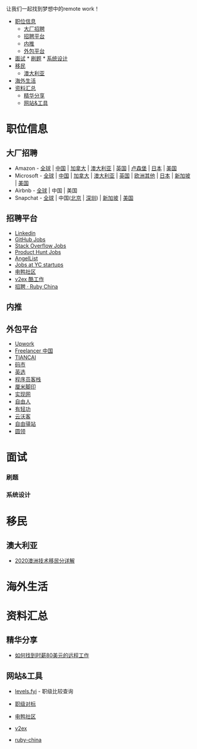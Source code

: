 让我们一起找到梦想中的remote work！

<!--ts-->
* [职位信息](#职位信息)
   * [大厂招聘](#大厂招聘)
   * [招聘平台](#招聘平台)
   * [内推](#内推)
   * [外包平台](#外包平台)
* [面试](#面试)
      * [刷题](#刷题)
      * [系统设计](#系统设计)
* [移民](#移民)
   * [澳大利亚](#澳大利亚)
* [海外生活](#海外生活)
* [资料汇总](#资料汇总)
   * [精华分享](#精华分享)
   * [网站&amp;工具](#网站工具)
<!--te-->



# 职位信息

## 大厂招聘

- Amazon - [全球](https://www.amazon.jobs/zh/) | [中国](https://www.amazon.jobs/zh/search?base_query=&loc_query=Canada&latitude=&longitude=&loc_group_id=&invalid_location=false&country=CHN&city=&region=&county=) | [加拿大](https://www.amazon.jobs/zh/search?base_query=&loc_query=Canada&latitude=&longitude=&loc_group_id=&invalid_location=false&country=CAN&city=&region=&county=) | [澳大利亚](https://www.amazon.jobs/zh/search?base_query=&loc_query=Canada&latitude=&longitude=&loc_group_id=&invalid_location=false&country=AUS&city=&region=&county=) | [英国](https://www.amazon.jobs/zh/search?base_query=&loc_query=Canada&latitude=&longitude=&loc_group_id=&invalid_location=false&country=GBR&city=&region=&county=) | [卢森堡](https://www.amazon.jobs/zh/search?base_query=&loc_query=Canada&latitude=&longitude=&loc_group_id=&invalid_location=false&country=LUX&city=&region=&county=) | [日本](https://www.amazon.jobs/zh/search?base_query=&loc_query=Canada&latitude=&longitude=&loc_group_id=&invalid_location=false&country=JPN&city=&region=&county=) | [美国](https://www.amazon.jobs/zh/search?base_query=&loc_query=Canada&latitude=&longitude=&loc_group_id=&invalid_location=false&country=USA&city=&region=&county=)
- Microsoft - [全球](https://careers.microsoft.com/professionals/us/en/search-results) | [中国](https://careers.microsoft.com/professionals/us/en/search-results?qcountry=China) | [加拿大](https://careers.microsoft.com/professionals/us/en/search-results?qcountry=Canada) | [澳大利亚](https://careers.microsoft.com/professionals/us/en/search-results?qcountry=Australia) | [英国](https://careers.microsoft.com/professionals/us/en/search-results?qcountry=United%20Kingdom) | [欧洲其他](https://careers.microsoft.com/professionals/us/en/locations#Europe) | [日本](https://careers.microsoft.com/professionals/us/en/search-results?qcountry=Japan) | [新加坡](https://careers.microsoft.com/professionals/us/en/search-results?qcountry=Singapore) | [美国](https://careers.microsoft.com/professionals/us/en/search-results?qcountry=United%20States)
- Airbnb - [全球](https://careers.airbnb.com/positions/) | 中国 | 美国
- Snapchat - [全球](https://snap.com/en-US/jobs) | 中国([北京](https://snap.com/en-US/jobs?locations=Beijing) | [深圳](https://snap.com/en-US/jobs?locations=Shenzhen)) | [新加坡](https://snap.com/en-US/jobs?locations=Singapore) | [美国](https://careers.microsoft.com/professionals/us/en/search-results?qcountry=United%20States)

## 招聘平台

- [Linkedin](https://www.linkedin.com/)
- [GitHub Jobs](https://jobs.github.com/)
- [Stack Overflow Jobs](https://stackoverflow.com/jobs)
- [Product Hunt Jobs](https://www.producthunt.com/jobs)
- [AngelList](https://angel.co/)
- [Jobs at YC startups](https://news.ycombinator.com/jobs)
- [电鸭社区](https://eleduck.com/categories/22)
- [v2ex 酷工作](https://www.v2ex.com/?tab=jobs)
- [招聘 · Ruby China](https://ruby-china.org/jobs)

## 内推

## 外包平台

- [Upwork](https://www.upwork.com/)
- [Freelancer 中国](https://www.freelancer.cn/)  
- [TIANCAI](https://tiancai.pro/)  
- [码市](https://mart.coding.net/)  
- [英选](https://www.yingxuan.io/)  
- [程序员客栈](https://www.proginn.com/)  
- [厘米脚印](http://www.limijiaoyin.com/)  
- [实现网](http://shixian.com/)  
- [自由人](http://www.freemancn.com/)  
- [有轻功](http://www.youqinggong.com/)  
- [云沃客](https://www.clouderwork.com/)  
- [自由驿站](https://ziyouyizhan.com/)  
- [圆领](https://www.yuanling.com/)  

# 面试

### 刷题

### 系统设计



# 移民

## 澳大利亚

- [2020澳洲技术移民分详解](https://zhuanlan.zhihu.com/p/39336962)

# 海外生活

# 资料汇总

## 精华分享

- [如何找到时薪80美元的远程工作](https://geekplux.com/posts/how-to-get-jobs-pay-80-dollars-per-hour-1)

## 网站&工具

- [levels.fyi]([https://www.levels.fyi/](https://www.levels.fyi/)) - 职级比较查询

- [职级对标](https://duibiao.info/)

- [电鸭社区](https://eleduck.com/)
- [v2ex ](https://www.v2ex.com/)
- [ruby-china](https://ruby-china.org)

